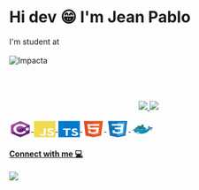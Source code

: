 # Hi dev 😁 I'm Jean Pablo

I'm student at
<br/><br/>
[<img align="left" alt="Impacta" src="https://www.impacta.edu.br/themes/wc_agenciar3/images/logo-new.png" width="300px">](https://www.impacta.edu.br)
<br/>
<br/>
<br/>

<div align="center">
  <br/>
<a href="https://github.com/cJeanPablo">
  <img height="180em" src="https://github-readme-stats.vercel.app/api?username=cjeanpablo&show_icons=true&theme=dark&include_all_commits=true&count_private=true"/>
  <img height="180em" src="https://github-readme-stats.vercel.app/api/top-langs/?username=cjeanpablo&layout=compact&langs_count=7&theme=dark"/>
</div>
  
  <div style="display: inline_block"><br>
  <img align="center" alt="Jean-Csharp" height="30" width="40" src="https://raw.githubusercontent.com/devicons/devicon/master/icons/csharp/csharp-original.svg">
  <img align="center" alt="Jean-Js" height="30" width="40" src="https://raw.githubusercontent.com/devicons/devicon/master/icons/javascript/javascript-plain.svg">
  <img align="center" alt="Jean-Ts" height="30" width="40" src="https://raw.githubusercontent.com/devicons/devicon/master/icons/typescript/typescript-plain.svg">
  <img align="center" alt="Jean-HTML" height="30" width="40" src="https://raw.githubusercontent.com/devicons/devicon/master/icons/html5/html5-original.svg">
  <img align="center" alt="Jean-CSS" height="30" width="40" src="https://raw.githubusercontent.com/devicons/devicon/master/icons/css3/css3-original.svg">
      <img align="center" alt="Jean-CSS" height="30" width="40" src="https://raw.githubusercontent.com/devicons/devicon/master/icons/docker/docker-original.svg">
  </div>
  
  #### Connect with me 💻
<div>
  <a href="https://www.linkedin.com/in/cjeanpablo/" target="_blank"><img src="https://img.shields.io/badge/LinkedIn-0077B5?style=for-the-badge&logo=linkedin&logoColor=white" target="_blank"></a>
</div>
